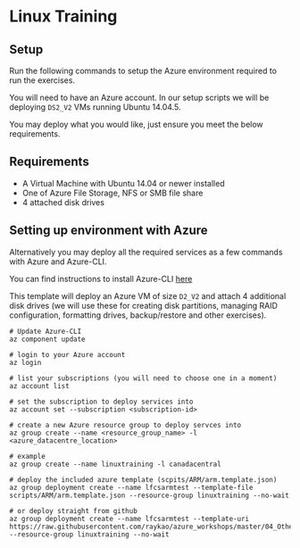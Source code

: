 # Linux Training

## Setup

Run the following commands to setup the Azure environment required to run the exercises.

You will need to have an Azure account.  In our setup scripts we will be deploying ```DS2_V2``` VMs running Ubuntu 14.04.5.

You may deploy what you would like, just ensure you meet the below requirements.

## Requirements
- A Virtual Machine with Ubuntu 14.04 or newer installed
- One of Azure File Storage, NFS or SMB file share
- 4 attached disk drives

## Setting up environment with Azure

Alternatively you may deploy all the required services as a few commands with Azure and Azure-CLI.

You can find instructions to install Azure-CLI [here](https://docs.microsoft.com/en-us/cli/azure/install-azure-cli)

This template will deploy an Azure VM of size ```D2_V2``` and attach 4 additional disk drives (we will use these for creating disk partitions, managing RAID configuration, formatting drives, backup/restore and other exercises).

```:bash
# Update Azure-CLI
az component update

# login to your Azure account
az login

# list your subscriptions (you will need to choose one in a moment)
az account list

# set the subscription to deploy services into
az account set --subscription <subscription-id>

# create a new Azure resource group to deploy servces into
az group create --name <resource_group_name> -l <azure_datacentre_location>

# example
az group create --name linuxtraining -l canadacentral

# deploy the included azure template (scpits/ARM/arm.template.json)
az group deployment create --name lfcsarmtest --template-file scripts/ARM/arm.template.json --resource-group linuxtraining --no-wait

# or deploy straight from github
az group deployment create --name lfcsarmtest --template-uri https://raw.githubusercontent.com/raykao/azure_workshops/master/04_Others/Linux_training/scripts/ARM/arm.template.json --resource-group linuxtraining --no-wait

```